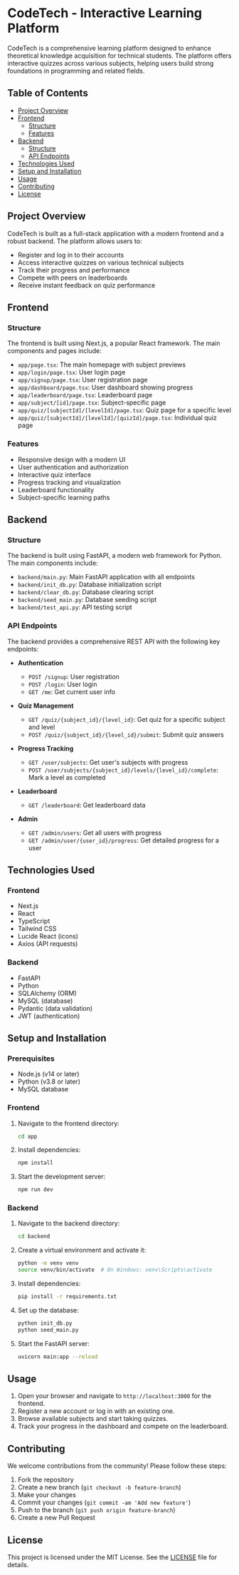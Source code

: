 # CodeTech - Interactive Learning Platform

CodeTech is a comprehensive learning platform designed to enhance theoretical knowledge acquisition for technical students. The platform offers interactive quizzes across various subjects, helping users build strong foundations in programming and related fields.

## Table of Contents

- [Project Overview](#project-overview)
- [Frontend](#frontend)
  - [Structure](#frontend-structure)
  - [Features](#frontend-features)
- [Backend](#backend)
  - [Structure](#backend-structure)
  - [API Endpoints](#api-endpoints)
- [Technologies Used](#technologies-used)
- [Setup and Installation](#setup-and-installation)
- [Usage](#usage)
- [Contributing](#contributing)
- [License](#license)

## Project Overview

CodeTech is built as a full-stack application with a modern frontend and a robust backend. The platform allows users to:

- Register and log in to their accounts
- Access interactive quizzes on various technical subjects
- Track their progress and performance
- Compete with peers on leaderboards
- Receive instant feedback on quiz performance

## Frontend

### Structure

The frontend is built using Next.js, a popular React framework. The main components and pages include:

- `app/page.tsx`: The main homepage with subject previews
- `app/login/page.tsx`: User login page
- `app/signup/page.tsx`: User registration page
- `app/dashboard/page.tsx`: User dashboard showing progress
- `app/leaderboard/page.tsx`: Leaderboard page
- `app/subject/[id]/page.tsx`: Subject-specific page
- `app/quiz/[subjectId]/[levelId]/page.tsx`: Quiz page for a specific level
- `app/quiz/[subjectId]/[levelId]/[quizId]/page.tsx`: Individual quiz page

### Features

- Responsive design with a modern UI
- User authentication and authorization
- Interactive quiz interface
- Progress tracking and visualization
- Leaderboard functionality
- Subject-specific learning paths

## Backend

### Structure

The backend is built using FastAPI, a modern web framework for Python. The main components include:

- `backend/main.py`: Main FastAPI application with all endpoints
- `backend/init_db.py`: Database initialization script
- `backend/clear_db.py`: Database clearing script
- `backend/seed_main.py`: Database seeding script
- `backend/test_api.py`: API testing script

### API Endpoints

The backend provides a comprehensive REST API with the following key endpoints:

- **Authentication**
  - `POST /signup`: User registration
  - `POST /login`: User login
  - `GET /me`: Get current user info

- **Quiz Management**
  - `GET /quiz/{subject_id}/{level_id}`: Get quiz for a specific subject and level
  - `POST /quiz/{subject_id}/{level_id}/submit`: Submit quiz answers

- **Progress Tracking**
  - `GET /user/subjects`: Get user's subjects with progress
  - `POST /user/subjects/{subject_id}/levels/{level_id}/complete`: Mark a level as completed

- **Leaderboard**
  - `GET /leaderboard`: Get leaderboard data

- **Admin**
  - `GET /admin/users`: Get all users with progress
  - `GET /admin/user/{user_id}/progress`: Get detailed progress for a user

## Technologies Used

### Frontend
- Next.js
- React
- TypeScript
- Tailwind CSS
- Lucide React (icons)
- Axios (API requests)

### Backend
- FastAPI
- Python
- SQLAlchemy (ORM)
- MySQL (database)
- Pydantic (data validation)
- JWT (authentication)

## Setup and Installation

### Prerequisites

- Node.js (v14 or later)
- Python (v3.8 or later)
- MySQL database

### Frontend

1. Navigate to the frontend directory:
   ```bash
   cd app
   ```

2. Install dependencies:
   ```bash
   npm install
   ```

3. Start the development server:
   ```bash
   npm run dev
   ```

### Backend

1. Navigate to the backend directory:
   ```bash
   cd backend
   ```

2. Create a virtual environment and activate it:
   ```bash
   python -m venv venv
   source venv/bin/activate  # On Windows: venv\Scripts\activate
   ```

3. Install dependencies:
   ```bash
   pip install -r requirements.txt
   ```

4. Set up the database:
   ```bash
   python init_db.py
   python seed_main.py
   ```

5. Start the FastAPI server:
   ```bash
   uvicorn main:app --reload
   ```

## Usage

1. Open your browser and navigate to `http://localhost:3000` for the frontend.
2. Register a new account or log in with an existing one.
3. Browse available subjects and start taking quizzes.
4. Track your progress in the dashboard and compete on the leaderboard.

## Contributing

We welcome contributions from the community! Please follow these steps:

1. Fork the repository
2. Create a new branch (`git checkout -b feature-branch`)
3. Make your changes
4. Commit your changes (`git commit -am 'Add new feature'`)
5. Push to the branch (`git push origin feature-branch`)
6. Create a new Pull Request

## License

This project is licensed under the MIT License. See the [LICENSE](LICENSE) file for details.
